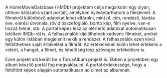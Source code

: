 A HomeMovieDatabase (HMDb) projektem célja megalkotni egy olyan, otthoni hálózatra szánt portált, amelyben nyilvántarthatom a filmjeimet.
A filmekről különböző adatokat lehet eltárolni, mint pl. cím, rendező, kiadás éve, elérési útvonala, rövid összefoglaló, borító kép, film nyelve, van-e hozzá felirat, stb. A portál képes lesz az elérhető adatokat automatikusan letölteni IMDb-ről is.
A felhasználók kijelölhetnek kedvenc filmeket, amiket egy külön listában megjelenít nekik a rendszer.
A felhasználók ezen kívül feltölthetnek saját értékelést a filmről. Az értékelésnél külön lehet értékelni a videót, a hangot, a filmet, és lehetőség lesz szöveges értékelésre is.

Ezen projekt alá került be a TorusAlbum projekt is. Ebben a projektben egy album készítő portál fog megvalósulni. A portál érdekessége, hogy a feltöltött képek alapján automatikusan ad címet az albumnak.